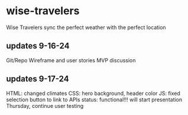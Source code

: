 # wise-travelers

Wise Travelers sync the perfect weather with the perfect location

## updates 9-16-24

Git/Repo
Wireframe and user stories
MVP discussion

## updates 9-17-24

HTML: changed climates
CSS: hero background, header color
JS: fixed selection button to link to APIs
status: functional!!! will start presentation Thursday, continue user testing
